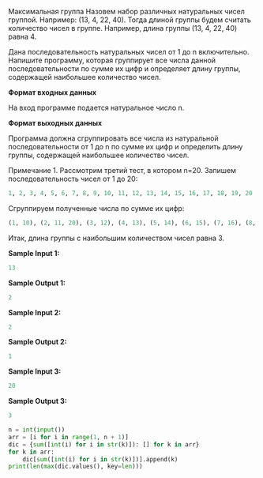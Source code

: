Максимальная группа
Назовем набор различных натуральных чисел группой. Например: (13, 4, 22, 40). Тогда длиной группы будем считать
количество чисел в группе. Например, длина группы (13, 4, 22, 40) равна 4.

Дана последовательность натуральных чисел от 1 до n включительно. Напишите программу, которая группирует все числа
данной последовательности по сумме их цифр и определяет длину группы, содержащей наибольшее количество чисел.

**Формат входных данных**

На вход программе подается натуральное число n.

**Формат выходных данных**

Программа должна сгруппировать все числа из натуральной последовательности от 1 до n по сумме их цифр и определить длину
группы, содержащей наибольшее количество чисел.

Примечание 1. Рассмотрим третий тест, в котором n=20. Запишем последовательность чисел от 1 до 20:

```python
1, 2, 3, 4, 5, 6, 7, 8, 9, 10, 11, 12, 13, 14, 15, 16, 17, 18, 19, 20
```

Сгруппируем полученные числа по сумме их цифр:

```python
(1, 10), (2, 11, 20), (3, 12), (4, 13), (5, 14), (6, 15), (7, 16), (8, 17), (9, 18), (19)
```

Итак, длина группы с наибольшим количеством чисел равна 3.

**Sample Input 1:**

```python
13
```

**Sample Output 1:**

```python
2
```

**Sample Input 2:**

```python
2
```

**Sample Output 2:**

```python
1
```

**Sample Input 3:**

```python
20
```

**Sample Output 3:**

```python
3
```

```python
n = int(input())
arr = [i for i in range(1, n + 1)]
dic = {sum([int(i) for i in str(k)]): [] for k in arr}
for k in arr:
    dic[sum([int(i) for i in str(k)])].append(k)
print(len(max(dic.values(), key=len)))
```